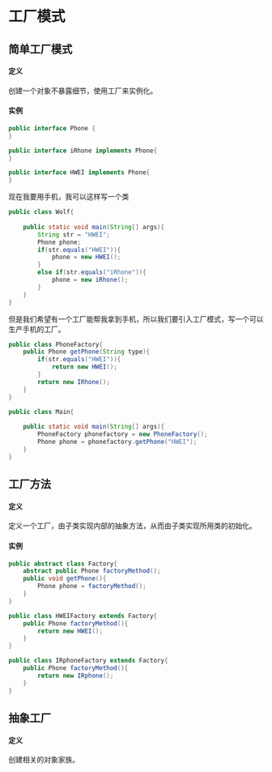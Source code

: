 # 工厂模式
## 简单工厂模式
#### 定义
创建一个对象不暴露细节，使用工厂来实例化。
#### 实例
```java
public interface Phone {
}
```
```java
public interface iRhone implements Phone{
}
```
```java
public interface HWEI implements Phone{
}
```
现在我要用手机，我可以这样写一个类
```java
public class Wolf{
    
    public static void main(String[] args){
        String str = "HWEI";
        Phone phone;
        if(str.equals("HWEI")){
            phone = new HWEI();
        }
        else if(str.equals("iRhone")){
            phone = new iRhone();
        }
    }
}
```
但是我们希望有一个工厂能帮我拿到手机，所以我们要引入工厂模式，写一个可以生产手机的工厂。
```java
public class PhoneFactory{
    public Phone getPhone(String type){
        if(str.equals("HWEI")){
            return new HWEI();
        }
        return new IRhone();
    }
}
```
```java
public class Main{
    
    public static void main(String[] args){
        PhoneFactory phonefactory = new PhoneFactory();
        Phone phone = phonefactory.getPhone("HWEI");
    }
}
```
## 工厂方法
#### 定义
定义一个工厂，由子类实现内部的抽象方法，从而由子类实现所用类的初始化。
#### 实例
```java
public abstract class Factory{
    abstract public Phone factoryMethod();
    public void getPhone(){
        Phone phone = factoryMethod();   
    }
}
```
```java
public class HWEIFactory extends Factory{
    public Phone factoryMethod(){
        return new HWEI();
    }
}
```
```java
public class IRphoneFactory extends Factory{
    public Phone factoryMethod(){
        return new IRphone();
    }
}
```
## 抽象工厂
#### 定义
创建相关的对象家族。
